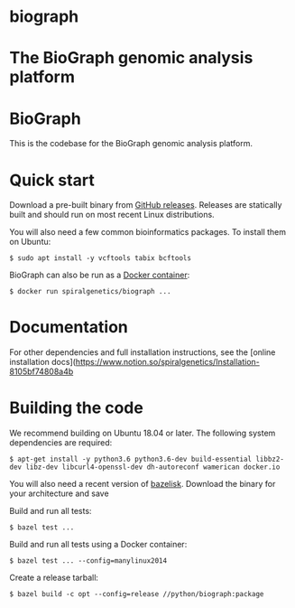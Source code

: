 # biograph
The BioGraph genomic analysis platform
=======
# BioGraph
This is the codebase for the BioGraph genomic analysis platform.

# Quick start

Download a pre-built binary from [GitHub releases](https://github.com/spiralgenetics/biograph/releases/).
Releases are statically built and should run on most recent Linux distributions.

You will also need a few common bioinformatics packages. To install them on Ubuntu:

    $ sudo apt install -y vcftools tabix bcftools

BioGraph can also be run as a [Docker container](https://hub.docker.com/repository/docker/spiralgenetics/biograph):

    $ docker run spiralgenetics/biograph ...

# Documentation

For other dependencies and full installation instructions, see the [online installation docs](https://www.notion.so/spiralgenetics/Installation-8105bf74808a4b

# Building the code

We recommend building on Ubuntu 18.04 or later. The following system dependencies are required:

    $ apt-get install -y python3.6 python3.6-dev build-essential libbz2-dev libz-dev libcurl4-openssl-dev dh-autoreconf wamerican docker.io

You will also need a recent version of [bazelisk](https://github.com/bazelbuild/bazelisk/releases/latest). Download the binary for your architecture and save

Build and run all tests:

    $ bazel test ...

Build and run all tests using a Docker container:

    $ bazel test ... --config=manylinux2014

Create a release tarball:

    $ bazel build -c opt --config=release //python/biograph:package
